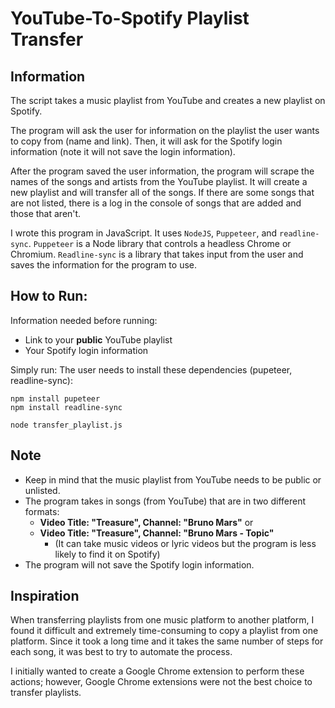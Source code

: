 YouTube-To-Spotify Playlist Transfer
=========

Information
-----
The script takes a music playlist from YouTube and creates a new playlist on Spotify.

The program will ask the user for information on the playlist the user wants to copy from (name and link). Then, it will ask for the Spotify login information (note it will not save the login information).

After the program saved the user information, the program will scrape the names of the songs and artists from the YouTube playlist. It will create a new playlist and will transfer all of the songs.
If there are some songs that are not listed, there is a log in the console of songs that are added and those that aren't.

I wrote this program in JavaScript. It uses `NodeJS`, `Puppeteer`, and `readline-sync`.
`Puppeteer` is a Node library that controls a headless Chrome or Chromium. `Readline-sync` is a library that takes input from the user and saves the information for the program to use.

How to Run:
-----
Information needed before running:
* Link to your **public** YouTube playlist
* Your Spotify login information

Simply run:
The user needs to install these dependencies (pupeteer, readline-sync):
```
npm install pupeteer
npm install readline-sync
```
`node transfer_playlist.js`

Note
-----
- Keep in mind that the music playlist from YouTube needs to be public or unlisted.
- The program takes in songs (from YouTube) that are in two different formats: 
    * **Video Title: "Treasure", Channel: "Bruno Mars"** or 
    * **Video Title: "Treasure", Channel: "Bruno Mars - Topic"**
      * (It can take music videos or lyric videos but the program is less likely to find it on Spotify)
- The program will not save the Spotify login information.

Inspiration
-----
When transferring playlists from one music platform to another platform, I found it difficult and extremely time-consuming to copy a playlist from one platform. Since it took a long time and it takes the same number of steps for each song, it was best to try to automate the process.

I initially wanted to create a Google Chrome extension to perform these actions; however, Google Chrome extensions were not the best choice to transfer playlists. 
